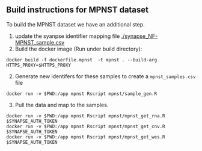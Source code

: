 ## Build instructions for MPNST dataset

To build the MPNST dataset we have an additional step. 
1. update the syanpse identifier mapping file
   [./synapse_NF-MPNST_sample.csv]()
2. Build the docker image (Run under build directory): 
```
docker build -f dockerfile.mpnst  -t mpnst . --build-arg HTTPS_PROXY=$HTTPS_PROXY 
```
2. Generate new identifers for these samples to create a
   `mpnst_samples.csv` file
```
docker run -v $PWD:/app mpnst Rscript mpnst/sample_gen.R
```
3. Pull the data and map to the samples. 

```
docker run -v $PWD:/app mpnst Rscript mpnst/mpnst_get_rna.R $SYNAPSE_AUTH_TOKEN
docker run -v $PWD:/app mpnst Rscript mpnst/mpnst_get_cnv.R $SYNAPSE_AUTH_TOKEN
docker run -v $PWD:/app mpnst Rscript mpnst/mpnst_get_wes.R $SYNAPSE_AUTH_TOKEN

```
